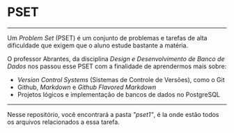 # PSET

---

Um *Problem Set* (PSET) é um conjunto de problemas e tarefas de alta dificuldade que exigem que o aluno estude bastante a matéria.

O professor Abrantes, da disciplina *Design e Desenvolvimento de Banco de Dados* nos passou esse PSET com a finalidade de aprendermos mais sobre:

* *Version Control Systems* (Sistemas de Controle de Versões), como o Git
* Github, *Markdown* e *Github Flavored Markdown*
* Projetos lógicos e implementação de bancos de dados no PostgreSQL

---

Nesse repositório, você encontrará a pasta *"pset1"*, é la onde estão todos os arquivos relacionados a essa tarefa.
